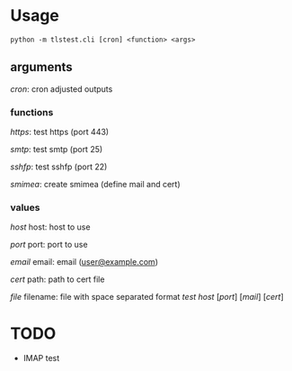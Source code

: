 # Usage
`python -m tlstest.cli [cron] <function> <args>`
## arguments
_cron_: cron adjusted outputs

### functions

_https_: test https (port 443)

_smtp_: test smtp (port 25)

_sshfp_: test sshfp (port 22)

_smimea_: create smimea (define mail and cert)

### values

_host_ host: host to use

_port_ port: port to use

_email_ email: email (user@example.com)

_cert_ path: path to cert file

_file_ filename: file with space separated format _test_ _host_ \[_port_\] \[_mail_\] \[_cert_\]

# TODO

- IMAP test 
